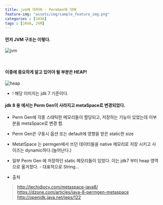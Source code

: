 ```yaml
---
title: jvm에 대하여 - PermGen에 대해
feature-img: "assets/img/sample_feature_img.png"
categories : [JAVA]
tags : [JAVA, JVM]
---
```


#### 먼저 JVM 구조는 이렇다.
![jvm]({{site.url}}/assets/img/jvm1.png)

<br/>

#### 이중에 중요하게 알고 있어야 될 부분은 HEAP!
![heap]({{site.url}}/assets/img/jvm2.png)

 - ! 해당 이미지는 jdk 7 기준이다.

#### jdk 8 용 에서는 Perm Gen이 사라지고 metaSpace로 변경되었다.
 - Perm Gen에 각종 스태틱한 메모리들이 할당되고, 저장하는 기능이 있었는데 이부분을 metaSpace로 변경 함.
 - Perm Gen은 구동시 옵션 또는 default에 영향을 받은 static한 size
 - MetatSpace 는 permgen에서 쓰던 데이터들을 native 메모리로 저장 시키고 사이즈는 dynamic하다.(늘어난다.)
 - 일부 Perm Gen 에 저장하던 static 메모리들이 있었다. 이는 jdk7 부터 heap 영역으로 옮겨졌다. - 대표적으로 String...

- 출처
> <http://techidiocy.com/metaspace-java8/>
> <https://dzone.com/articles/java-8-permgen-metaspace>
> <http://openjdk.java.net/jeps/122>